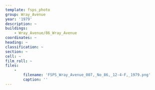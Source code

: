```yaml
---
template: fsps_photo
group: Wray_Avenue
year: '1979'
description: ~
buildings:
    - Wray_Avenue/86_Wray_Avenue
coordinates: ~
heading: ~
classification: ~
section: ~
cell: ~
film_roll: ~
files:
    -
        filename: 'FSPS_Wray_Avenue_007,_No_86,_12-4-F,_1979.png'
        caption: ''
---
```


